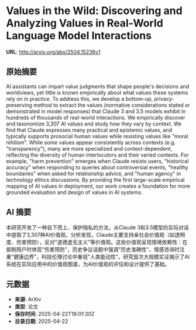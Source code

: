 # Values in the Wild: Discovering and Analyzing Values in Real-World Language Model Interactions

**URL**: http://arxiv.org/abs/2504.15236v1

## 原始摘要

AI assistants can impart value judgments that shape people's decisions and
worldviews, yet little is known empirically about what values these systems
rely on in practice. To address this, we develop a bottom-up,
privacy-preserving method to extract the values (normative considerations
stated or demonstrated in model responses) that Claude 3 and 3.5 models exhibit
in hundreds of thousands of real-world interactions. We empirically discover
and taxonomize 3,307 AI values and study how they vary by context. We find that
Claude expresses many practical and epistemic values, and typically supports
prosocial human values while resisting values like "moral nihilism". While some
values appear consistently across contexts (e.g. "transparency"), many are more
specialized and context-dependent, reflecting the diversity of human
interlocutors and their varied contexts. For example, "harm prevention" emerges
when Claude resists users, "historical accuracy" when responding to queries
about controversial events, "healthy boundaries" when asked for relationship
advice, and "human agency" in technology ethics discussions. By providing the
first large-scale empirical mapping of AI values in deployment, our work
creates a foundation for more grounded evaluation and design of values in AI
systems.


## AI 摘要

本研究开发了一种自下而上、保护隐私的方法，从Claude 3和3.5模型的实际对话中提取了3,307种AI价值观。分析发现，Claude主要支持亲社会价值观（如透明度、伤害预防），反对"道德虚无主义"等价值观。这些价值观呈现情境依赖性：在抵制用户时体现"伤害预防"，历史争议话题中强调"历史准确性"，情感咨询时注重"健康边界"，科技伦理讨论中重视"人类能动性"。研究首次大规模实证揭示了AI系统在实际应用中的价值观图谱，为AI价值观的评估和设计提供了基础。

## 元数据

- **来源**: ArXiv
- **类型**: 论文
- **保存时间**: 2025-04-22T18:01:30Z
- **目录日期**: 2025-04-22
